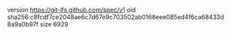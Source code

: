version https://git-lfs.github.com/spec/v1
oid sha256:c8fcdf7ce2048ae6c7d67e9c703502ab0168eee085ed4f6ca68433d8a9a0b97f
size 6929
